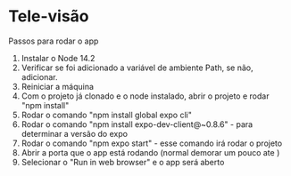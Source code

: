 # Tele-visão
Passos para rodar o app
1. Instalar o Node 14.2
2. Verificar se foi adicionado a variável de ambiente Path, se não, adicionar.
3. Reiniciar a máquina
4. Com o projeto já clonado e o node instalado, abrir o projeto e rodar "npm install"
5. Rodar o comando "npm install global expo cli"
6. Rodar o comando "npm install expo-dev-client@~0.8.6" - para determinar a versão do expo
7. Rodar o comando "npm expo start" - esse comando irá rodar o projeto
8. Abrir a porta que o app está rodando (normal demorar um pouco ate )
9. Selecionar o "Run in web browser" e o app será aberto